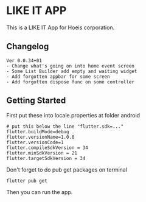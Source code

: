# LIKE IT APP

This is a LIKE IT App for Hoeis corporation.

## Changelog

```text
Ver 0.0.34+01
- Change what's going on into home event screen
- Some List Builder add empty and waiting widget
- Add forgotten appbar for some screen
- Add forgotten dispose func on some controller
```

## Getting Started

First put these into locale.properties at folder android

```text
# put this below the line "flutter.sdk=..."
flutter.buildMode=debug
flutter.versionName=1.0.0
flutter.versionCode=1
flutter.compileSdkVersion = 34
flutter.minSdkVersion = 21
flutter.targetSdkVersion = 34
```

Don't forget to do pub get packages on terminal

```shell
flutter pub get
```

Then you can run the app.
